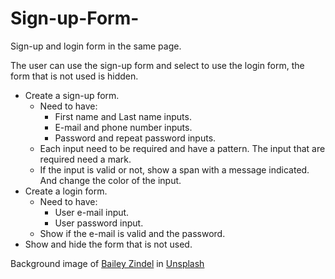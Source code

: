 # Sign-up-Form-

Sign-up and login form in the same page.

The user can use the sign-up form and select to use the login form, the form that is not used is hidden.


- Create a sign-up form.
    - Need to have:
        - First name and Last name inputs.
        - E-mail and phone number inputs.
        - Password and repeat password inputs.
    - Each input need to be required and have a pattern. The input that are required need a mark.
    - If the input is valid or not, show a span with a message indicated. And change the color of the input.
- Create a login form. 
    - Need to have:
        - User e-mail input.
        - User password input.
    - Show if the e-mail is valid and the password.
- Show and hide the form that is not used.





Background image of <a href="https://unsplash.com/@baileyzindel?utm_source=unsplash&utm_medium=referral&utm_content=creditCopyText">Bailey Zindel</a> in <a href="https://unsplash.com/es/s/fotos/forest-background?utm_source=unsplash&utm_medium=referral&utm_content=creditCopyText">Unsplash</a>
  